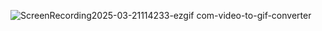 ![ScreenRecording2025-03-21114233-ezgif com-video-to-gif-converter](https://github.com/user-attachments/assets/86e6e8e1-7f9b-4bf5-884a-dcd833f0ba45)
